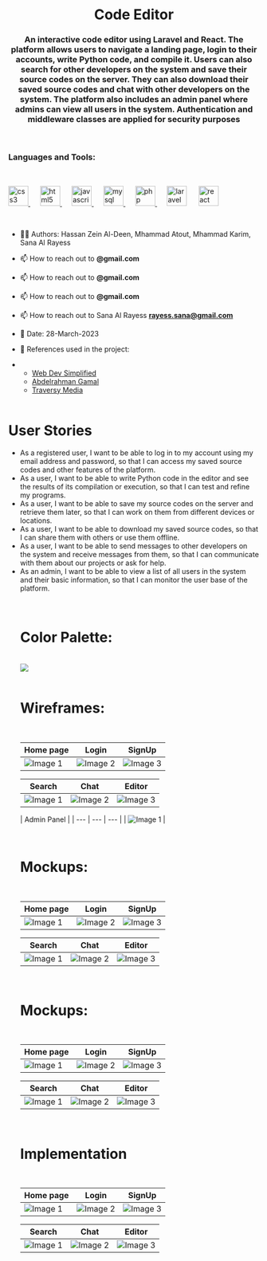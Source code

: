 <h1 align="center">Code Editor</h1>
<h3 align="center">An interactive code editor using Laravel and React. The platform allows users to navigate a landing page, login to their accounts, write Python code, and compile it. Users can also search for other developers on the system and save their source codes on the server. They can also download their saved source codes and chat with other developers on the system. The platform also includes an admin panel where admins can view all users in the system. Authentication and middleware classes are applied for security purposes</h3><br>
<h3 align="left">Languages and Tools:</h3><br>
<p align="left"> <a href="https://www.w3schools.com/css/" target="_blank" rel="noreferrer"> <img src="https://raw.githubusercontent.com/devicons/devicon/master/icons/css3/css3-original-wordmark.svg" alt="css3" width="40" height="40"/> </a>
&nbsp&nbsp&nbsp&nbsp
 <a href="https://www.w3.org/html/" target="_blank" rel="noreferrer"> <img src="https://raw.githubusercontent.com/devicons/devicon/master/icons/html5/html5-original-wordmark.svg" alt="html5" width="40" height="40"/> </a>&nbsp&nbsp&nbsp&nbsp
  <a href="https://developer.mozilla.org/en-US/docs/Web/JavaScript" target="_blank" rel="noreferrer"> <img src="https://raw.githubusercontent.com/devicons/devicon/master/icons/javascript/javascript-original.svg" alt="javascript" width="40" height="40"/> </a> &nbsp&nbsp&nbsp&nbsp
  <a href="https://www.mysql.com/" target="_blank" rel="noreferrer"> <img src="https://raw.githubusercontent.com/devicons/devicon/master/icons/mysql/mysql-original-wordmark.svg" alt="mysql" width="40" height="40"/> </a>&nbsp&nbsp&nbsp&nbsp
   <a href="https://www.php.net" target="_blank" rel="noreferrer"> <img src="https://raw.githubusercontent.com/devicons/devicon/master/icons/php/php-original.svg" alt="php" width="40" height="40"/> </a>&nbsp&nbsp&nbsp&nbsp
    <img src="https://raw.githubusercontent.com/github/explore/56a826d05cf762b2b50ecbe7d492a839b04f3fbf/topics/laravel/laravel.png" alt="laravel" width="40" height="40"/> </a> &nbsp&nbsp&nbsp&nbsp
<img src="https://raw.githubusercontent.com/github/explore/80688e429a7d4ef2fca1e82350fe8e3517d3494d/topics/react/react.png" alt="react" width="40" height="40"/> </a></p> 
<br>

- 👨‍💻 Authors: Hassan Zein Al-Deen, Mhammad Atout, Mhammad Karim, Sana Al Rayess

- 📫 How to reach out to  **@gmail.com**

- 📫 How to reach out to  **@gmail.com**

- 📫 How to reach out to  **@gmail.com**

- 📫 How to reach out to Sana Al Rayess **rayess.sana@gmail.com**



- 🌱 Date: 28-March-2023

- 📝 References used in the project:

- <ul><li><a href="https://youtu.be/mxHoPYFsTuk">Web Dev Simplified</a>
  </li>
  <li><a href="https://youtu.be/Iy7oFI76FpE" >Abdelrahman Gamal</a></li>
  <li><a href="https://youtu.be/JttTcnidSdQ">Traversy Media</a></li>
  </ul><br>

<h1 align="left">User Stories</h1>
<ul>
<li>As a registered user, I want to be able to log in to my account using my email address and password, so that I can access my saved source codes and other features of the platform.</li>
<li>As a user, I want to be able to write Python code in the editor and see the results of its compilation or execution, so that I can test and refine my programs.</li>
<li>As a user, I want to be able to save my source codes on the server and retrieve them later, so that I can work on them from different devices or locations.</li>
<li>As a user, I want to be able to download my saved source codes, so that I can share them with others or use them offline.</li>
<li>As a user, I want to be able to send messages to other developers on the system and receive messages from them, so that I can communicate with them about our projects or ask for help.</li>
<li>As an admin, I want to be able to view a list of all users in the system and their basic information, so that I can monitor the user base of the platform.</li>
<br><br>




<h1 align="left">Color Palette:</h1><br>
<img align="center" src="./readme-images/cp1.png"><br><br>

<h1 align="left">Wireframes:</h1><br>

| Home page | Login | SignUp |
| --- | --- | --- |
| ![Image 1](./readme-images/Landing.png) | ![Image 2](./readme-images/Login.png) | ![Image 3](./readme-images/Registration.png) |

| Search | Chat | Editor |
| --- | --- | --- |
| ![Image 1](./readme-images/Search.png) | ![Image 2](./readme-images/searc.png) | ![Image 3](./readme-images/CodeEditor.png) |


| Admin Panel |
| --- | --- | --- |
| ![Image 1](./readme-images/AdminPanel.png) |

<br>


<h1 align="left">Mockups:</h1><br>

| Home page | Login | SignUp |
| --- | --- | --- |
| ![Image 1](./readme-images/Landing2.png) | ![Image 2](./readme-images/login2.png) | ![Image 3](./readme-images/Registration2.png) |

| Search | Chat | Editor |
| --- | --- | --- |
| ![Image 1](./readme-images/Search2.png) | ![Image 2](./readme-images/chat2.png) | ![Image 3](./readme-images/CodeEditor2.png) |

<br>

<h1 align="left">Mockups:</h1><br>

| Home page | Login | SignUp |
| --- | --- | --- |
| ![Image 1](./readme-images/Landing2.png) | ![Image 2](./readme-images/login2.png) | ![Image 3](./readme-images/Registration2.png) |

| Search | Chat | Editor |
| --- | --- | --- |
| ![Image 1](./readme-images/Search2.png) | ![Image 2](./readme-images/chat2.png) | ![Image 3](./readme-images/CodeEditor2.png) |

<br>
<h1 align="left">Implementation</h1><br>

| Home page | Login | SignUp |
| --- | --- | --- |
| ![Image 1](./readme-images/home1.png) | ![Image 2](./readme-images/login2.png) | ![Image 3](./readme-images/Registration2.png) |

| Search | Chat | Editor |
| --- | --- | --- |
| ![Image 1](./readme-images/Search2.png) | ![Image 2](./readme-images/chat2.png) | ![Image 3](./readme-images/editor2.png) |

<br>


